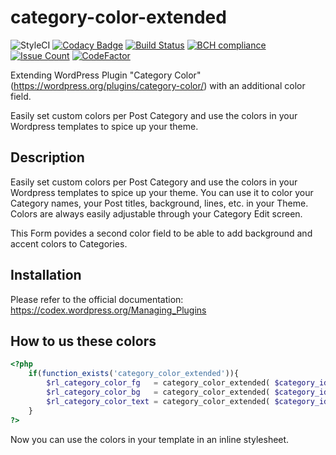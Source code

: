 category-color-extended
=======================

![StyleCI](https://styleci.io/repos/70521969/shield)
[![Codacy Badge](https://api.codacy.com/project/badge/Grade/bd4bf589c1994e69b0847b4e742a4aa5)](https://www.codacy.com/app/hofbauer.alexander/category-color-extended?utm_source=github.com&utm_medium=referral&utm_content=derhofbauer/category-color-extended&utm_campaign=badger)
[![Build Status](https://travis-ci.org/derhofbauer/category-color-extended.svg?branch=master)](https://travis-ci.org/derhofbauer/category-color-extended)
[![BCH compliance](https://bettercodehub.com/edge/badge/derhofbauer/category-color-extended?branch=master)](https://bettercodehub.com/)
[![Issue Count](https://codeclimate.com/github/derhofbauer/category-color-extended/badges/issue_count.svg)](hhttps://codeclimate.com/github/derhofbauer/category-color-extended/)
[![CodeFactor](https://www.codefactor.io/repository/github/derhofbauer/fesearch/badge)](https://www.codefactor.io/repository/github/derhofbauer/fesearch)

Extending WordPress Plugin "Category Color" (https://wordpress.org/plugins/category-color/) with an additional color field.

Easily set custom colors per Post Category and use the colors in your Wordpress templates to spice up your theme.

## Description

Easily set custom colors per Post Category and use the colors in your Wordpress templates to spice up your theme. You can use it to color your Category names, your Post titles, background, lines, etc. in your Theme. Colors are always easily adjustable through your Category Edit screen.

This Form povides a second color field to be able to add background and accent colors to Categories.

## Installation

Please refer to the official documentation: https://codex.wordpress.org/Managing_Plugins

## How to us these colors

```php
<?php
    if(function_exists('category_color_extended')){
        $rl_category_color_fg   = category_color_extended( $category_id )['category_color_fg'];
        $rl_category_color_bg   = category_color_extended( $category_id )['category_color_bg'];
        $rl_category_color_text = category_color_extended( $category_id )['category_color_text'];
    }
?>
```

Now you can use the colors in your template in an inline stylesheet.
